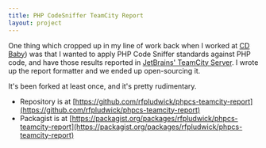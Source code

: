 ```yaml
---
title: PHP CodeSniffer TeamCity Report
layout: project
---
```


One thing which cropped up in my line of work back when I worked at [CD Baby](https://cdbaby.com/)) was that I wanted to apply PHP Code Sniffer standards against PHP code, and have those results reported in [JetBrains' TeamCity Server](https://www.jetbrains.com/teamcity/). I wrote up the report formatter and we ended up open-sourcing it.

It's been forked at least once, and it's pretty rudimentary.

- Repository is at
[https://github.com/rfpludwick/phpcs-teamcity-report](https://github.com/rfpludwick/phpcs-teamcity-report)
- Packagist is at
[https://packagist.org/packages/rfpludwick/phpcs-teamcity-report](https://packagist.org/packages/rfpludwick/phpcs-teamcity-report)
